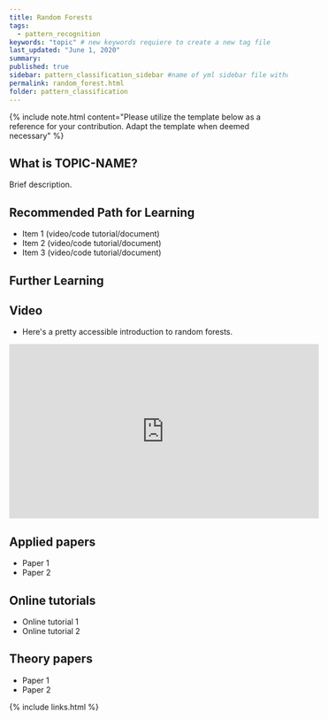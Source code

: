 ```yaml
---
title: Random Forests
tags:
  - pattern_recognition
keywords: "topic" # new keywords requiere to create a new tag file
last_updated: "June 1, 2020"
summary: 
published: true
sidebar: pattern_classification_sidebar #name of yml sidebar file withouth extension
permalink: random_forest.html
folder: pattern_classification
---
```



{% include note.html content="Please utilize the template below as a reference for your contribution. Adapt the template when deemed necessary" %}

## What is TOPIC-NAME?

Brief description.


## Recommended Path for Learning

* Item 1 (video/code tutorial/document)
* Item 2 (video/code tutorial/document)
* Item 3 (video/code tutorial/document)

## Further Learning

## Video

* Here's a pretty accessible introduction to random forests. 

<iframe width="560" height="315" src="https://www.youtube-nocookie.com/embed/J4Wdy0Wc_xQ" frameborder="0" allow="accelerometer; autoplay; clipboard-write; encrypted-media; gyroscope; picture-in-picture" allowfullscreen></iframe>

## Applied papers 

* Paper 1
* Paper 2

## Online tutorials

* Online tutorial 1
* Online tutorial 2

## Theory papers 
* Paper 1
* Paper 2

{% include links.html %}

